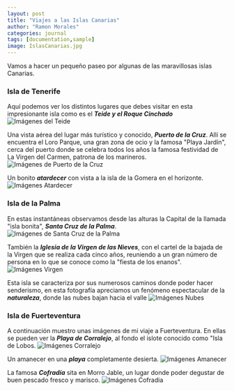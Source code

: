 ```yaml
---
layout: post
title: "Viajes a las Islas Canarias"
author: "Ramon Morales"
categories: journal
tags: [documentation,sample]
image: IslasCanarias.jpg
---
```


Vamos a hacer un pequeño paseo por algunas de las maravillosas islas Canarias.

### Isla de Tenerife
Aquí podemos ver los distintos lugares que debes visitar en esta impresionante isla como es el ___Teide y el Roque Cinchado___
![Imágenes del Teide]({{site.baseurl}}/assets/img/PadreTeide.jpg)

Una vista aérea del lugar más turístico y conocido, ___Puerto de la Cruz___. Allí se encuentra el Loro Parque, una gran zona de ocio y la famosa "Playa Jardín", cerca del puerto donde se celebra todos los años la famosa festividad de La Virgen del Carmen, patrona de los marineros.
![Imágenes de Puerto de la Cruz]({{site.baseurl}}/assets/img/PtoCruz.jpg)

Un bonito ___atardecer___ con vista a la isla de la Gomera en el horizonte.
![Imágenes Atardecer]({{site.baseurl}}/assets/img/LaGomera.jpg)

### Isla de la Palma
En estas instantáneas observamos desde las alturas la Capital de la llamada "isla bonita", ___Santa Cruz de la Palma___.
![Imágenes de Santa Cruz de la Palma]({{site.baseurl}}/assets/img/StaCPalma.JPG)

También la ___Iglesia de la Virgen de las Nieves___, con el cartel de la bajada de la Virgen que se realiza cada cinco años, reuniendo a un gran número de persona en lo que se conoce como la "fiesta de los enanos".
![Imágenes Virgen]({{site.baseurl}}/assets/img/BajadaVirgen.JPG)

Esta isla se caracteriza por sus numerosos caminos donde poder hacer senderismo, en esta fotografía apreciamos un fenómeno espectacular de la ___naturaleza___, donde las nubes bajan hacia el valle
![Imágenes Nubes]({{site.baseurl}}/assets/img/CaidaNubes.JPG)


### Isla de Fuerteventura
A continuación muestro unas imágenes de mi viaje a Fuerteventura. En ellas se pueden ver la ___Playa de Corralejo___, al fondo el islote conocido como "Isla de Lobos.
![Imágenes Corralejo]({{site.baseurl}}/assets/img/Corralejo.jpg)

Un amanecer en una ___playa___ completamente desierta.
![Imágenes Amanecer]({{site.baseurl}}/assets/img/Amanecer.jpg)

La famosa ___Cofradía___ sita en Morro Jable, un lugar donde poder degustar de buen pescado fresco y marisco.
![Imágenes Cofradia]({{site.baseurl}}/assets/img/LaCofradia.jpg)


